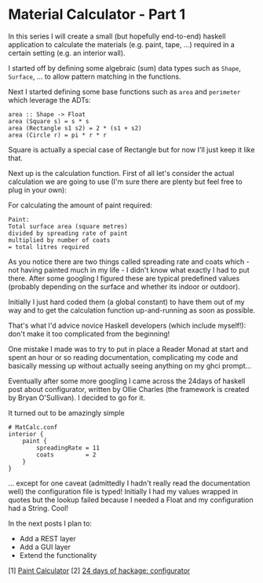 # Material Calculator - Part 1

In this series I will create a small (but hopefully end-to-end) haskell application to calculate the materials (e.g. paint, tape, ...) required in a certain setting (e.g. an interior wall).

I started off by defining some algebraic (sum) data types such as ```Shape```, ```Surface```, ... to allow pattern matching in the functions.

Next I started defining some base functions such as ```area``` and ```perimeter``` which leverage the ADTs:

	area :: Shape -> Float
	area (Square s) = s * s
	area (Rectangle s1 s2) = 2 * (s1 + s2)
	area (Circle r) = pi * r * r

Square is actually a special case of Rectangle but for now I'll just keep it like that.

Next up is the calculation function. First of all let's consider the actual calculation we are going to use (I'm sure there are plenty but feel free to plug in your own):

For calculating the amount of paint required: 

	Paint:
	Total surface area (square metres)
	divided by spreading rate of paint
	multiplied by number of coats
	= total litres required

As you notice there are two things called spreading rate and coats which - not having painted much in my life - I didn't know what exactly I had to put there. After some googling I figured these are typical predefined values (probably depending on the surface and whether its indoor or outdoor). 

Initially I just hard coded them (a global constant) to have them out of my way and to get the calculation function up-and-running as soon as possible.

That's what I'd advice novice Haskell developers (which include myself!): don't make it too complicated from the beginning!

One mistake I made was to try to put in place a Reader Monad at start and spent an hour or so reading documentation, complicating my code and basically messing up without actually seeing anything on my ghci prompt...

Eventually after some more googling I came across the 24days of haskell post about configurator, written by Ollie Charles (the framework is created by Bryan O'Sullivan). I decided to go for it.

It turned out to be amazingly simple

	# MatCalc.conf
	interior {
		paint {
			spreadingRate = 11
			coats         = 2
		}
	}

... except for one caveat (admittedly I hadn't really read the documentation well) the configuration file is typed! Initially I had my values wrapped in quotes but the lookup failed because I needed a Float and my configuration had a String. Cool!

In the next posts I plan to:

* Add a REST layer
* Add a GUI layer
* Extend the functionality

[1] [Paint Calculator](http://www.resene.co.nz/homeown/how_to_diy/paint_calculator.pdf)
[2] [24 days of hackage: configurator](https://ocharles.org.uk/blog/posts/2012-12-21-24-days-of-hackage-configurator.html)

